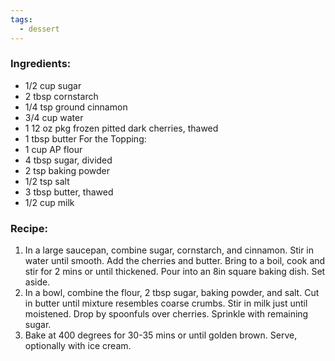 ```yaml
---
tags:
  - dessert
---
```

### Ingredients:
- 1/2 cup sugar
- 2 tbsp cornstarch
- 1/4 tsp ground cinnamon
- 3/4 cup water
- 1 12 oz pkg frozen pitted dark cherries, thawed
- 1 tbsp butter
For the Topping:
- 1 cup AP flour
- 4 tbsp sugar, divided
- 2 tsp baking powder
- 1/2 tsp salt
- 3 tbsp butter, thawed
- 1/2 cup milk

### Recipe:
1. In a large saucepan, combine sugar, cornstarch, and cinnamon. Stir in water until smooth. Add the cherries and butter. Bring to a boil, cook and stir for 2 mins or until thickened. Pour into an 8in square baking dish. Set aside.
2. In a bowl, combine the flour, 2 tbsp sugar, baking powder, and salt. Cut in butter until mixture resembles coarse crumbs. Stir in milk just until moistened. Drop by spoonfuls over cherries. Sprinkle with remaining sugar.
3. Bake at 400 degrees for 30-35 mins or until golden brown. Serve, optionally with ice cream.